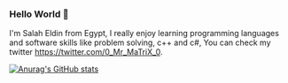 ### Hello World 🖖

I'm Salah Eldin from Egypt, I really enjoy learning programming languages and software skills like problem solving, c++ and c#,
You can check my twitter https://twitter.com/0_Mr_MaTriX_0.

[![Anurag's GitHub stats](https://github-readme-stats.vercel.app/api?username=Salah_Eldin_Fikri)](https://github.com/anuraghazra/github-readme-stats)
